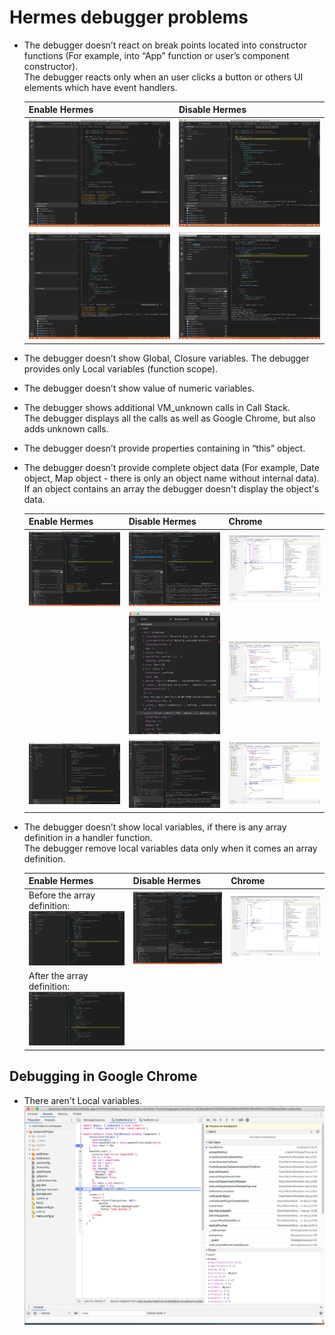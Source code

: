 # Hermes debugger problems

- The debugger doesn’t react on break points located into constructor functions (For example, into “App” function or user’s component constructor).
  <br/>The debugger reacts only when an user clicks a button or others UI elements which have event handlers.

  |Enable Hermes|Disable Hermes|
  |---|---|
  |<img src="./images/Screen Shot 2019-08-21 at 09.58.49.png" alt="drawing"/>|<img src="./images/Screen Shot 2019-08-21 at 09.54.08.png" alt="drawing"/>|
  |<img src="./images/Screen Shot 2019-08-21 at 09.59.46.png" alt="drawing"/>|<img src="./images/Screen Shot 2019-08-21 at 09.57.08.png" alt="drawing"/>|

- The debugger doesn’t show Global, Closure variables. The debugger provides only Local variables (function scope).
- The debugger doesn’t show value of numeric variables.
- The debugger shows additional VM_unknown calls in Call Stack.
  <br/>The debugger displays all the calls as well as Google Chrome, but also adds unknown calls.
- The debugger doesn’t provide properties containing in “this” object.
- The debugger doesn’t provide complete object data (For example, Date object, Map object - there is only an object name without internal data).
  <br/> If an object contains an array the debugger doesn't display the object's data.

  |Enable Hermes|Disable Hermes|Chrome|
  |---|---|---|
  |<img src="./images/Screen Shot 2019-08-21 at 10.12.43.png" alt="drawing"/>|<img src="./images/Screen Shot 2019-08-21 at 10.15.21.png" alt="drawing"/>|<img src="./images/Screen Shot 2019-08-21 at 13.23.51.png" alt="drawing"/>|
  ||<img src="./images/Screen Shot 2019-08-21 at 10.32.53.png" alt="drawing"/>|<img src="./images/Screen Shot 2019-08-21 at 13.37.18.png" alt="drawing"/>|
  |<img src="./images/Screen Shot 2019-08-21 at 13.09.15.png" alt="drawing"/>|<img src="./images/Screen Shot 2019-08-21 at 13.11.37.png" alt="drawing"/>|<img src="./images/Screen Shot 2019-08-21 at 13.04.02.png" alt="drawing"/>|

- The debugger doesn’t show local variables, if there is any array definition in a handler function.
  <br/>The debugger remove local variables data only when it comes an array definition.

  |Enable Hermes|Disable Hermes|Chrome|
  |---|---|---|
  |Before the array definition: <br/><img src="./images/Screen Shot 2019-08-21 at 11.06.10.png" alt="drawing"/>|<img src="./images/Screen Shot 2019-08-21 at 11.03.19.png" alt="drawing"/>|<img src="./images/Screen Shot 2019-08-21 at 13.15.22.png" alt="drawing"/>|
  |After the array definition: <br/><img src="./images/Screen Shot 2019-08-21 at 11.07.51.png" alt="drawing"/>|||

## Debugging in Google Chrome
- There aren't Local variables.
  <img src="./images/Screen Shot 2019-08-21 at 10.23.16.png" alt="drawing"/>
